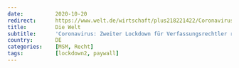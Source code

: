 ```yaml
---
date:          2020-10-20
redirect:      https://www.welt.de/wirtschaft/plus218221422/Coronavirus-Zweiter-Lockdown-fuer-Verfassungsrechtler-rechtswidrig.html
title:         Die Welt
subtitle:      'Coronavirus: Zweiter Lockdown für Verfassungsrechtler rechtswidrig'
country:       DE
categories:    [MSM, Recht]
tags:          [lockdown2, paywall]
---
```

